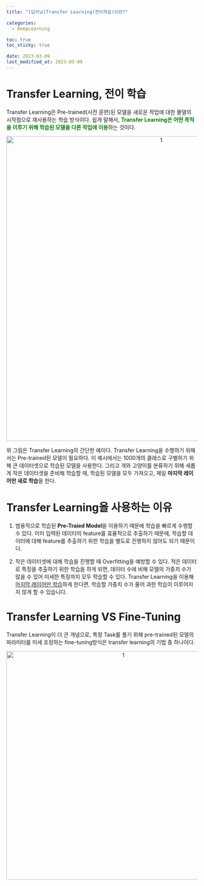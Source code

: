 ```yaml
---
title: "[딥러닝]Transfer Learning(전이학습)이란?"

categories: 
  - DeepLearning

toc: true
toc_sticky: true

date: 2023-03-09
last_modified_at: 2023-03-09
---
```


# Transfer Learning, 전이 학습
Transfer Learning은 Pre-trained(사전 훈련)된 모델을 새로운 작업에 대한 몰델의 시작점으로 재사용하는 학습 방식이다. 쉽게 말해서, <span style = "color:green">**Transfer Learning은 어떤 목적을 이루기 위해 학습된 모델을 다른 작업에 이용**</span>하는 것이다. 

<p align="center">
<img width="800" alt="1" src="https://user-images.githubusercontent.com/111734605/231578258-24dc8726-1ea5-4382-ae24-a497e33ae876.png">
</p>

위 그림은 Transfer Learning의 간단한 예이다. Transfer Learning을 수행하기 위해서는 Pre-trained된 모델이 필요하다. 이 예시에서는 1000개의 클래스로 구별하기 위해 큰 데이터셋으로 학습된 모델을 사용한다. 그리고 개와 고양이를 분류하기 위해 새롭게 작은 데이터셋을 준비해 학습할 때, 학습된 모델을 모두 가져오고, 제일 **마지막 레이어만 새로 학습**을 한다.

# Transfer Learning을 사용하는 이유
1. 범용적으로 학습된 **Pre-Traied Model**을 이용하기 때문에 학습을 빠르게 수행할 수 있다. 이미 입력된 데이터의 feature를 효율적으로 추출하기 때문에, 학습할 데이터에 대해 feature를 추출하기 위한 학습을 별도로 진행하지 않아도 되기 때문이다.

2. 작은 데이터셋에 대해 학습을 진행할 때 Overfitting을 예방할 수 있다. 적은 데이터로 특징을 추출하기 위한 학습을 하게 되면, 데이터 수에 비해 모델의 가중치 수가 많을 수 있어 미세한 특징까지 모두 학습할 수 있다. Transfer Learning을 이용해 <u>마지막 레이어만 학습</u>하게 한다면, 학습할 가중치 수가 줄어 과한 학습이 이루어지지 않게 할 수 있습니다.

# Transfer Learning VS Fine-Tuning
Transfer Learning이 더 큰 개념으로, 특정 Task를 풀기 위해 pre-trained된 모델의 파라미터를 미세 조정하는 fine-tuning방식은 transfer learning의 기법 중 하나이다.

<p align="center">
<img width="600" alt="1" src="https://user-images.githubusercontent.com/111734605/231588195-7b29c037-10a5-4762-b60e-75cfc21ddc26.png">
</p>
